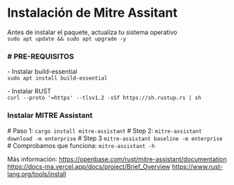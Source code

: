 <H1>Instalación de Mitre Assitant</H1>

<p>Antes de instalar el paquete, actualiza tu sistema operativo<br>
<code>sudo apt update && sudo apt upgrade -y</code></p>

<h3># PRE-REQUISITOS</h3>
<p>- Instalar build-essential<br>
<code>sudo apt install build-essential</code></p>

<p>- Instalar RUST<br>
<code>curl --proto '=https' --tlsv1.2 -sSf https://sh.rustup.rs | sh</code></p>

<h3>Instalar MITRE Assistant</h3>
# Paso 1:
<code>cargo install mitre-assistant</code>
# Step 2:
<code>mitre-assistant download -m enterprise</code>
# Step 3
<code>mitre-assistant baseline -m enterprise</code>
# Comprobamos que funciona:
<code>mitre-assistant -h</code>

Más información:
https://openbase.com/rust/mitre-assistant/documentation
https://docs-ma.vercel.app/docs/project/Brief_Overview
https://www.rust-lang.org/tools/install
